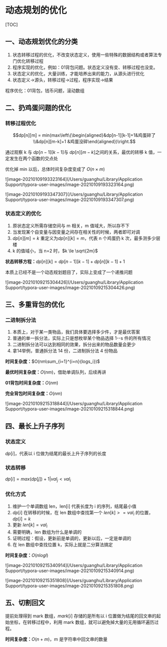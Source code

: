 

# 动态规划的优化

[TOC]

## 一、动态规划优化的分类

1. 状态转移过程的优化，不改变状态定义，使用一些特殊的数据结构或者算法专门优化转移过程
2. 程序实现的优化，例如：01背包问题。状态定义没有变、转移过程也没变。
3. 状态定义的优化，大量训练，才能培养出来的能力，从源头进行优化
4. 状态定义->源头，转移过程->过程，程序实现->结果



程序优化：01背包，钱币问题，滚动数组



## 二、扔鸡蛋问题的优化

### 转移过程优化

$$dp[n][m] = min(max\left\{\begin{aligned}&dp[n-1][k-1]+1&鸡蛋碎了\\&dp[n][m-k]+1 &鸡蛋没碎\end{aligned})\right.$$

通过观察 k 与 $dp[n-1][k-1]$与 $dp[n][m-k]$之间的关系，最优的转移 k 值，一定发生在两个函数的交点处

优化掉 min 以后，总体时间复杂度变成了 $O(n \times m)$

![image-20210109193323164](/Users/guanghu/Library/Application Support/typora-user-images/image-20210109193323164.png)

![image-20210109193347307](/Users/guanghu/Library/Application Support/typora-user-images/image-20210109193347307.png)



### 状态定义的优化

1. 原状态定义所需存储空间与 m 相关，m 值域大，所以存不下
2. 当发现某个自变量与因变量之间存在相关性的时候，两者即可对调
3. $dp[n][m]=k$ 重定义为$dp[n][k]=m$，代表 n 个鸡蛋扔 k 次，最多测多少层楼
4. k 的值域小，当 n=2 时，$k \le \sqrt{2m}$ 



**状态转移方程：**$dp[n][k] = dp[n-1][k-1]+dp[n][k-1] + 1$

本质上已经不是一个动态规划题目了，实际上变成了一个递推问题

![image-20210109215304426](/Users/guanghu/Library/Application Support/typora-user-images/image-20210109215304426.png)



## 三、多重背包的优化

### 二进制拆分法

1. 本质上，对于某一类物品，我们具体要选择多少件，才是最优答案
2. 普通的单一拆分法，实际上只是想枚举某个物品选择 1--s 件的所有情况
3. 二进制拆分法可以达到相同的效果，拆分出来的物品数量会更少
4. 拿14举例，普通拆分法 14 份，二进制拆分法 4 份物品



**时间复杂度：**$O(nm\sum_{i=1}^{i=n}{logs_i})$

**最优时间复杂度：**$O(nm)$，借助单调队列，后续再讲

**01背包时间复杂度：**$O(nm)$

**完全背包时间复杂度：**$O(nm)$

![image-20210109215318844](/Users/guanghu/Library/Application Support/typora-user-images/image-20210109215318844.png)

## 四、最长上升子序列

### 状态定义

$dp[i]$，代表以 i 位做为结尾的最长上升子序列的长度



### 状态转移

$dp[i] = max(dp[j]) + 1 | val_j < val_i$



### 优化方式

1. 维护一个单调数组 len，len[i] 代表长度为 i 的序列，结尾最小值
2. $dp[i]$ 在转移的时候，在 len 数组中查找第一个 $len[k]>=val_i$ 的位置，$dp[i] = k$
3. 更新 $len[k] = val_i$
4. 需要明确，len 数组为什么是单调的
5. 证明过程：假设，更新前是单调的，更新以后，一定是单调的
6. 在 len 数组中查找位置 k，实际上就是二分算法搞定



**时间复杂度：**$O(nlogl)$

![image-20210109215340914](/Users/guanghu/Library/Application Support/typora-user-images/image-20210109215340914.png)

![image-20210109215351808](/Users/guanghu/Library/Application Support/typora-user-images/image-20210109215351808.png)

## 五、切割回文

提前处理得到 mark 数组，$mark[i]$ 存储的是所有以 i 位置做为结尾的回文串的起始坐标，在转移过程中，利用 mark 数组，就可以避免掉大量的无用循环遍历过程。



**时间复杂度：**$O(n+m)$，m 是字符串中回文串的数量